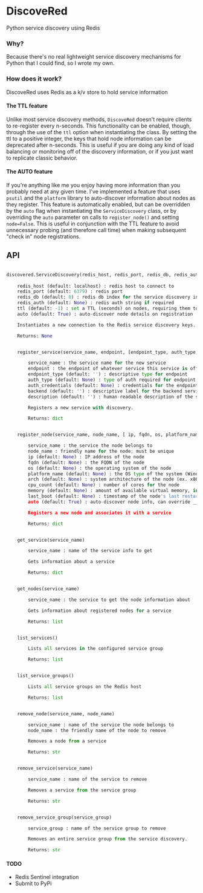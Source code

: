 # DiscoveRed
Python service discovery using Redis

### Why?
Because there's no real lightweight service discovery mechanisms for Python that I could find, so I wrote my own.

### How does it work?
DiscoveRed uses Redis as a k/v store to hold service information

#### The TTL feature
Unlike most service discovery methods, `DiscoveRed` doesn't require clients to re-register every n-seconds. This functionality can be enabled, though, through the use of the `ttl` option when instantiating the class. By setting the ttl to a positive integer, the keys that hold node information can be deprecated after n-seconds. This is useful if you are doing any kind of load balancing or monitoring off of the discovery information, or if you just want to replicate classic behavior. 

#### The AUTO feature
If you're anything like me you enjoy having more information than you probably need at any given time. I've implemented a feature that uses `psutil` and the `platform` library to auto-discover information about nodes as they register. This feature is automatically enabled, but can be overridden by the `auto` flag when instantiating the `ServiceDiscovery` class, or by overriding the `auto` parameter on calls to `register_node()` and setting `node=False`. This is useful in conjunction with the TTL feature to avoid unnecessary probing (and therefore call time) when making subsequent "check in" node registrations.


## API
```python

discovered.ServiceDiscovery(redis_host, redis_port, redis_db, redis_auth, ttl, auto)
    
    redis_host (default: localhost) : redis host to connect to
    redis_port (default: 6379) : redis port
    redis_db (default: 0) : redis db index for the service discovery information
    redis_auth (default: None) : redis auth string if required
    ttl (default: -1) : set a TTL (seconds) on nodes, requiring them to re-register to stay enabled
    auto (default: True) : auto-discover node details on registration

    Instantiates a new connection to the Redis service discovery keys.

    Returns: None


    register_service(service_name, endpoint, [endpoint_type, auth_type, auth_credentials, backend, description])

        service_name : the service name for the new service
        endpoint : the endpoint of whatever service this service is offering
        endpoint_type (default: '') : descriptive type for endpoint
        auth_type (default: None) : type of auth required for endpoint
        auth_credentials (default: None) : credentials for the endpoint
        backend (default: '') : descriptive label for the backend service
        description (default: '') : human-readable description of the service

        Registers a new service with discovery.

        Returns: dict


    register_node(service_name, node_name, [ ip, fqdn, os, platform_name, arch, cpu_count, memory, last_boot, auto])

        service_name : the service the node belongs to
        node_name : friendly name for the node; must be unique
        ip (default: None) : IP address of the node
        fqdn (default: None) : the FQDN of the node
        os (default: None) : the operating system of the node
        platform_name (default: None) : the OS type of the system (Windows, Linux, Darwin, etc.)
        arch (default: None) : system architecture of the node (ex. x86_64, i386, etc.)
        cpu_count (default: None) : number of cores for the node
        memory (default: None) : amount of available virtual memory, in MB
        last_boot (default: None) : timestamp of the node's last restart
        auto (default: True) : auto-discover node info, can override __init__'s auto setting

        Registers a new node and associates it with a service

        Returns: dict


    get_service(service_name)

        service_name : name of the service info to get

        Gets information about a service

        Returns: dict


    get_nodes(service_name)

        service_name : the service to get the node information about

        Gets information about registered nodes for a service

        Returns: list


    list_services()

        Lists all services in the configured service group

        Returns: list


    list_service_groups()

        Lists all service groups on the Redis host

        Returns: list


    remove_node(service_name, node_name)

        service_name : name of the service the node belongs to
        node_name : the friendly name of the node to remove

        Removes a node from a service

        Returns: str


    remove_service(service_name)

        service_name : name of the service to remove

        Removes a service from the service group

        Returns: str


    remove_service_group(service_group)

        service_group : name of the service group to remove

        Removes an entire service group from the service discovery.

        Returns: str
```

#### TODO
* Redis Sentinel integration
* Submit to PyPi